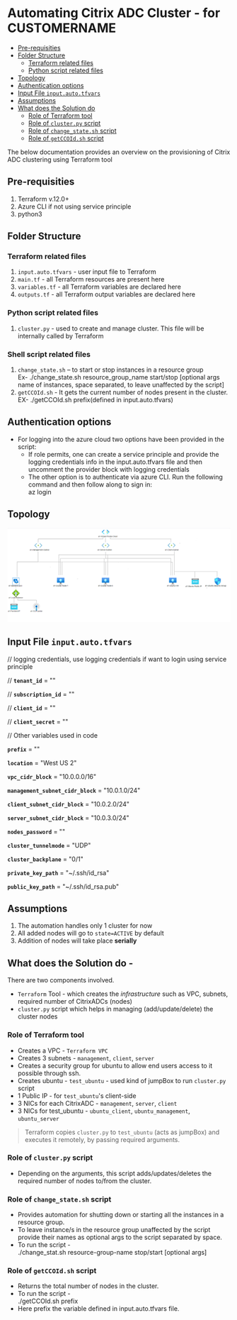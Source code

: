# Automating Citrix ADC Cluster - for CUSTOMERNAME
- [Pre-requisities](#pre-requisities)
- [Folder Structure](#folder-structure)
  * [Terraform related files](#terraform-related-files)
  * [Python script related files](#python-script-related-files)
- [Topology](#topology)
- [Authentication options](#Authentication-options)
- [Input File `input.auto.tfvars`](#input-file-inputautotfvars)
- [Assumptions](#assumptions)
- [What does the Solution do](#what-does-the-solution-do)
  * [Role of Terraform tool](#role-of-terraform-tool)
  * [Role of `cluster.py` script](#role-of-clusterpy-script)
  * [Role of `change_state.sh` script](#role-of-change_statesh-script)
  * [Role of `getCCOId.sh` script](#role-of-getCCOIdsh-script)

The below documentation provides an overview on the provisioning of Citrix ADC clustering using Terraform tool

## Pre-requisities
1. Terraform v.12.0+
2. Azure CLI if not using service principle
3. python3


## Folder Structure
### Terraform related files
1. `input.auto.tfvars` - user input file to Terraform
2. `main.tf` - all Terraform resources are present here
3. `variables.tf` - all Terraform variables are declared here
4. `outputs.tf` - all Terraform output variables are declared here

### Python script related files
1. `cluster.py` - used to create and manage cluster. This file will be internally called by Terraform

### Shell script related files
1. `change_state.sh` – to start or stop instances in a resource group <br>
    Ex- ./change_state.sh resource_group_name start/stop [optional args name of instances, space separated, to leave unaffected by the script]
2. `getCCOId.sh` - It gets the current number of nodes present in the cluster. <br>
    EX- ./getCCOId.sh prefix(defined in input.auto.tfvars)
    
## Authentication options
- For logging into the azure cloud two options have been provided in the script:
  * If role permits, one can create a service principle and provide the logging credentials info in the input.auto.tfvars file and then uncomment the provider block with logging credentials
  * The other option is to authenticate via azure CLI. Run the following command and then follow along to sign in: <br>
    az login
    
## Topology
![Image of Cluster Topology](cluster-topology.png)

## Input File `input.auto.tfvars`

// logging credentials, use logging credentials if want to login using service principle

// **`tenant_id`**                       = ""

// **`subscription_id`**                 = ""

// **`client_id`**                       = ""

// **`client_secret`**                   = ""

// Other variables used in code

**`prefix`**                          = ""

**`location`**                        = "West US 2"

**`vpc_cidr_block`**                  = "10.0.0.0/16"

**`management_subnet_cidr_block`**    = "10.0.1.0/24"

**`client_subnet_cidr_block`**        = "10.0.2.0/24"

**`server_subnet_cidr_block`**        = "10.0.3.0/24"

**`nodes_password`**                  = ""

**`cluster_tunnelmode`**              = "UDP"

**`cluster_backplane`**               = "0/1"

**`private_key_path`**                = "~/.ssh/id_rsa"

**`public_key_path`**                 = "~/.ssh/id_rsa.pub"



## Assumptions
1. The automation handles only 1 cluster for now
2. All added nodes will go to `state=ACTIVE` by default
3. Addition of nodes will take place **serially**

## What does the Solution do -
There are two components involved.
- `Terraform` Tool - which creates the *infrastructure* such as VPC, subnets, required number of CitrixADCs (nodes)
- `cluster.py` script which helps in managing (add/update/delete) the cluster nodes

### Role of Terraform tool
- Creates a VPC - `Terraform VPC`
- Creates 3 subnets - `management`, `client`, `server`
- Creates a security group for ubuntu to allow end users access to it possible through ssh.
- Creates ubuntu - `test_ubuntu` - used kind of jumpBox to run `cluster.py` script
- 1 Public IP - for `test_ubuntu`'s client-side
- 3 NICs for each CitrixADC - `management`, `server`, `client`
- 3 NICs for test_ubuntu - `ubuntu_client`, `ubuntu_management`, `ubuntu_server`
> Terraform copies `cluster.py` to `test_ubuntu` (acts as jumpBox) and executes it remotely, by passing required arguments.

### Role of `cluster.py` script
- Depending on the arguments, this script adds/updates/deletes the required number of nodes to/from the cluster.

### Role of `change_state.sh` script
- Provides automation for shutting down or starting all the instances in a resource group.
- To leave instance/s in the resource group unaffected by the script provide their names as optional args to the script separated by space.
- To run the script - <br>
 ./change_stat.sh resource-group-name stop/start [optional args]

### Role of `getCCOId.sh` script
- Returns the total number of nodes in the cluster.
- To run the script - <br> 
 ./getCCOId.sh prefix
- Here prefix the variable defined in input.auto.tfvars file.
